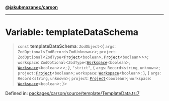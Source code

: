 [**@jakubmazanec/carson**](../README.md)

---

# Variable: templateDataSchema

> `const` **templateDataSchema**: `ZodObject`\<\{ `args`:
> `ZodOptional`\<`ZodRecord`\<`ZodUnknown`\>\>; `project`:
> `ZodOptional`\<`ZodType`\<[`Project`](../classes/Project.md)\<`boolean`\>,
> [`Project`](../classes/Project.md)\<`boolean`\>\>\>; `workspace`:
> `ZodOptional`\<`ZodType`\<[`Workspace`](../classes/Workspace.md)\<`boolean`\>,
> [`Workspace`](../classes/Workspace.md)\<`boolean`\>\>\>; \}, `"strict"`, \{ `args`:
> `Record`\<`string`, `unknown`\>; `project`: [`Project`](../classes/Project.md)\<`boolean`\>;
> `workspace`: [`Workspace`](../classes/Workspace.md)\<`boolean`\>; \}, \{ `args`:
> `Record`\<`string`, `unknown`\>; `project`: [`Project`](../classes/Project.md)\<`boolean`\>;
> `workspace`: [`Workspace`](../classes/Workspace.md)\<`boolean`\>; \}\>

Defined in:
[packages/carson/source/template/TemplateData.ts:7](https://github.com/jakubmazanec/tools/blob/412167e80a7675933e43d5220a19d05130301e2d/packages/carson/source/template/TemplateData.ts#L7)
